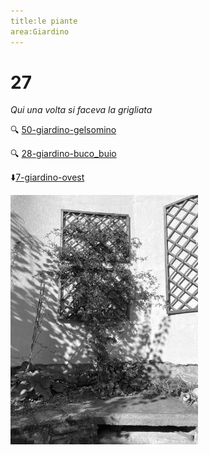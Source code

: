 ```yaml
---
title:le piante
area:Giardino
---
```

# 27
_Qui una volta si faceva la grigliata_

🔍 [50-giardino-gelsomino](50-giardino-gelsomino.md)

🔍 [28-giardino-buco_buio](28-giardino-buco_buio.md)

⬇️[7-giardino-ovest](7-giardino-ovest.md) 

![foto_19](_assets/preview/foto_19.jpg)
